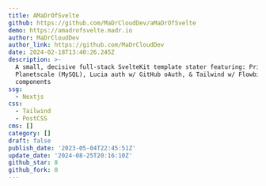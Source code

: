 ```yaml
---
title: AMaDrOfSvelte
github: https://github.com/MaDrCloudDev/aMaDrOfSvelte
demo: https://amadrofsvelte.madr.io
author: MaDrCloudDev
author_link: https://github.com/MaDrCloudDev
date: 2024-02-18T13:40:26.245Z
description: >-
  A small, decisive full-stack SvelteKit template stater featuring: Prisma,
  Planetscale (MySQL), Lucia auth w/ GitHub oAuth, & Tailwind w/ Flowbite
  components
ssg:
  - Nextjs
css:
  - Tailwind
  - PostCSS
cms: []
category: []
draft: false
publish_date: '2023-05-04T22:45:51Z'
update_date: '2024-08-25T20:16:10Z'
github_star: 8
github_fork: 0
---
```

